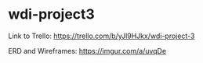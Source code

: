 # wdi-project3

Link to Trello:
https://trello.com/b/yJl9HJkx/wdi-project-3

ERD and Wireframes:
https://imgur.com/a/uvqDe

